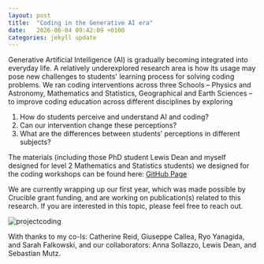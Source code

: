 ```yaml
---
layout: post
title:  "Coding in the Generative AI era"
date:   2026-06-04 09:42:09 +0100
categories: jekyll update
---
```


Generative Artificial Intelligence (AI) is gradually becoming integrated
into everyday life. A relatively underexplored research area is how its usage may
pose new challenges to students' learning process for solving coding problems.
We ran coding interventions across three Schools –  Physics and Astronomy, Mathematics and Statistics, Geographical and Earth Sciences​ – to improve coding education across different disciplines by exploring
<ol>
<li> How do students perceive and understand AI and coding?  </li>
<li> Can our intervention change these perceptions?​ </li>
<li> What are the differences between students’ perceptions in different subjects?​  </li>
</ol>

The materials (including those PhD student Lewis Dean and myself designed for level 2 Mathematics and Statistics students) we designed for the coding workshops can be found here: [GitHub Page](https://github.com/CCC-AI-era/workshop_general_public)

We are currently wrapping up our first year, which was made possible by Crucible grant funding, and are working on publication(s) related to this research. 
If you are interested in this topic, please feel free to reach out.

![projectcoding]({{TiffanyVlaar.github.io}}/pics/codingproject.png)

With thanks to my co-Is: Catherine Reid, Giuseppe Callea, Ryo Yanagida, and Sarah Falkowski, and our collaborators: Anna Sollazzo, Lewis Dean, and Sebastian Mutz​.
